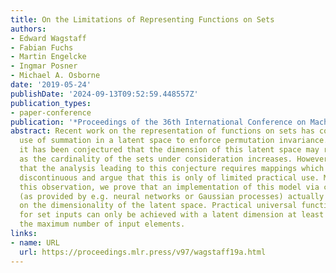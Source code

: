 ```yaml
---
title: On the Limitations of Representing Functions on Sets
authors:
- Edward Wagstaff
- Fabian Fuchs
- Martin Engelcke
- Ingmar Posner
- Michael A. Osborne
date: '2019-05-24'
publishDate: '2024-09-13T09:52:59.448557Z'
publication_types:
- paper-conference
publication: '*Proceedings of the 36th International Conference on Machine Learning*'
abstract: Recent work on the representation of functions on sets has considered the
  use of summation in a latent space to enforce permutation invariance. In particular,
  it has been conjectured that the dimension of this latent space may remain fixed
  as the cardinality of the sets under consideration increases. However, we demonstrate
  that the analysis leading to this conjecture requires mappings which are highly
  discontinuous and argue that this is only of limited practical use. Motivated by
  this observation, we prove that an implementation of this model via continuous mappings
  (as provided by e.g. neural networks or Gaussian processes) actually imposes a constraint
  on the dimensionality of the latent space. Practical universal function representation
  for set inputs can only be achieved with a latent dimension at least the size of
  the maximum number of input elements.
links:
- name: URL
  url: https://proceedings.mlr.press/v97/wagstaff19a.html
---
```


